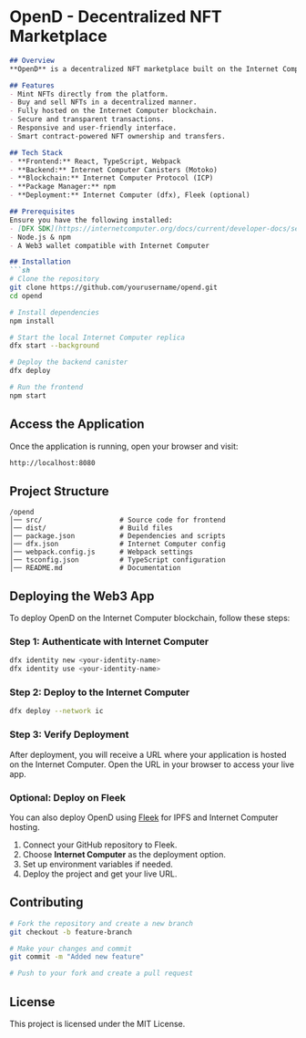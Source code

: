 # OpenD - Decentralized NFT Marketplace

```markdown
## Overview
**OpenD** is a decentralized NFT marketplace built on the Internet Computer blockchain. Users can mint, buy, and sell NFTs in a trustless environment, leveraging the power of blockchain technology.

## Features
- Mint NFTs directly from the platform.
- Buy and sell NFTs in a decentralized manner.
- Fully hosted on the Internet Computer blockchain.
- Secure and transparent transactions.
- Responsive and user-friendly interface.
- Smart contract-powered NFT ownership and transfers.

## Tech Stack
- **Frontend:** React, TypeScript, Webpack
- **Backend:** Internet Computer Canisters (Motoko)
- **Blockchain:** Internet Computer Protocol (ICP)
- **Package Manager:** npm
- **Deployment:** Internet Computer (dfx), Fleek (optional)

## Prerequisites
Ensure you have the following installed:
- [DFX SDK](https://internetcomputer.org/docs/current/developer-docs/setup/install/) (Internet Computer SDK)
- Node.js & npm
- A Web3 wallet compatible with Internet Computer

## Installation
```sh
# Clone the repository
git clone https://github.com/yourusername/opend.git
cd opend

# Install dependencies
npm install

# Start the local Internet Computer replica
dfx start --background

# Deploy the backend canister
dfx deploy

# Run the frontend
npm start
```

## Access the Application
Once the application is running, open your browser and visit:
```sh
http://localhost:8080
```

## Project Structure
```
/opend
│── src/                   # Source code for frontend
│── dist/                  # Build files
│── package.json           # Dependencies and scripts
│── dfx.json               # Internet Computer config
│── webpack.config.js      # Webpack settings
│── tsconfig.json          # TypeScript configuration
│── README.md              # Documentation
```

## Deploying the Web3 App
To deploy OpenD on the Internet Computer blockchain, follow these steps:

### Step 1: Authenticate with Internet Computer
```sh
dfx identity new <your-identity-name>
dfx identity use <your-identity-name>
```

### Step 2: Deploy to the Internet Computer
```sh
dfx deploy --network ic
```

### Step 3: Verify Deployment
After deployment, you will receive a URL where your application is hosted on the Internet Computer. Open the URL in your browser to access your live app.

### Optional: Deploy on Fleek
You can also deploy OpenD using [Fleek](https://fleek.co/) for IPFS and Internet Computer hosting.
1. Connect your GitHub repository to Fleek.
2. Choose **Internet Computer** as the deployment option.
3. Set up environment variables if needed.
4. Deploy the project and get your live URL.

## Contributing
```sh
# Fork the repository and create a new branch
git checkout -b feature-branch

# Make your changes and commit
git commit -m "Added new feature"

# Push to your fork and create a pull request
```

## License
This project is licensed under the MIT License.
```

